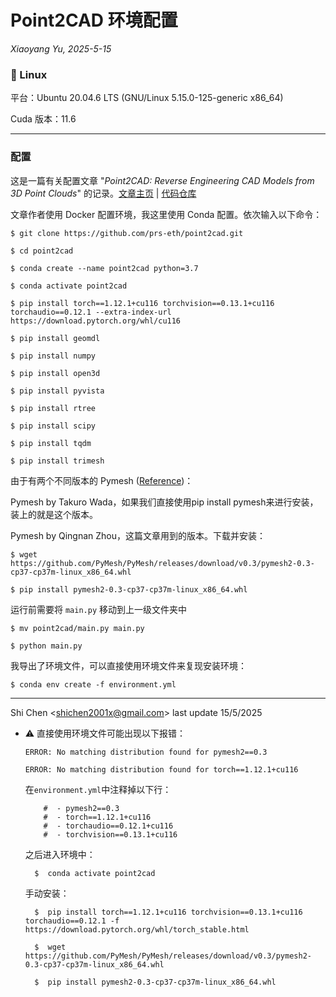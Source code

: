 # Point2CAD 环境配置

*Xiaoyang Yu, 2025-5-15*

### 🐧 Linux

平台：Ubuntu 20.04.6 LTS (GNU/Linux 5.15.0-125-generic x86_64)

Cuda 版本：11.6

---

### 配置

这是一篇有关配置文章 "*Point2CAD: Reverse Engineering CAD Models from 3D Point Clouds*" 的记录。[文章主页](https://www.obukhov.ai/point2cad.html) | [代码仓库](https://github.com/prs-eth/point2cad)

文章作者使用 Docker 配置环境，我这里使用 Conda 配置。依次输入以下命令：


    $ git clone https://github.com/prs-eth/point2cad.git

    $ cd point2cad

    $ conda create --name point2cad python=3.7

    $ conda activate point2cad

    $ pip install torch==1.12.1+cu116 torchvision==0.13.1+cu116 torchaudio==0.12.1 --extra-index-url https://download.pytorch.org/whl/cu116

    $ pip install geomdl

    $ pip install numpy

    $ pip install open3d

    $ pip install pyvista

    $ pip install rtree

    $ pip install scipy

    $ pip install tqdm

    $ pip install trimesh

由于有两个不同版本的 Pymesh ([Reference](https://www.jianshu.com/p/c776aaca8570))：

Pymesh by Takuro Wada，如果我们直接使用pip install pymesh来进行安装，装上的就是这个版本。

Pymesh by Qingnan Zhou，这篇文章用到的版本。下载并安装：


    $ wget https://github.com/PyMesh/PyMesh/releases/download/v0.3/pymesh2-0.3-cp37-cp37m-linux_x86_64.whl

    $ pip install pymesh2-0.3-cp37-cp37m-linux_x86_64.whl

运行前需要将 `main.py` 移动到上一级文件夹中


    $ mv point2cad/main.py main.py

    $ python main.py

我导出了环境文件，可以直接使用环境文件来复现安装环境：


    $ conda env create -f environment.yml

---

Shi Chen <<shichen2001x@gmail.com>> last update 15/5/2025

- :warning: 直接使用环境文件可能出现以下报错：
  
  `ERROR: No matching distribution found for pymesh2==0.3`

  `ERROR: No matching distribution found for torch==1.12.1+cu116`

  在`environment.yml`中注释掉以下行：

    ```
        #  - pymesh2==0.3
        #  - torch==1.12.1+cu116
        #  - torchaudio==0.12.1+cu116
        #  - torchvision==0.13.1+cu116
    ```
  之后进入环境中：

        $  conda activate point2cad

   手动安装：

        $  pip install torch==1.12.1+cu116 torchvision==0.13.1+cu116 torchaudio==0.12.1 -f https://download.pytorch.org/whl/torch_stable.html

        $  wget https://github.com/PyMesh/PyMesh/releases/download/v0.3/pymesh2-0.3-cp37-cp37m-linux_x86_64.whl

        $  pip install pymesh2-0.3-cp37-cp37m-linux_x86_64.whl
